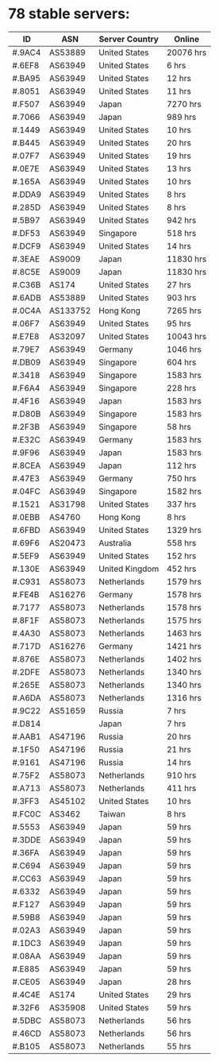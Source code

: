 # 78 stable servers:

| ID | ASN | Server Country | Online |
| ------ | ------ | ------ | ------ |
| #.9AC4 | AS53889 | United States | 20076 hrs |
| #.6EF8 | AS63949 | United States | 6 hrs |
| #.BA95 | AS63949 | United States | 12 hrs |
| #.8051 | AS63949 | United States | 11 hrs |
| #.F507 | AS63949 | Japan | 7270 hrs |
| #.7066 | AS63949 | Japan | 989 hrs |
| #.1449 | AS63949 | United States | 10 hrs |
| #.B445 | AS63949 | United States | 20 hrs |
| #.07F7 | AS63949 | United States | 19 hrs |
| #.0E7E | AS63949 | United States | 13 hrs |
| #.165A | AS63949 | United States | 10 hrs |
| #.DDA9 | AS63949 | United States | 8 hrs |
| #.285D | AS63949 | United States | 8 hrs |
| #.5B97 | AS63949 | United States | 942 hrs |
| #.DF53 | AS63949 | Singapore | 518 hrs |
| #.DCF9 | AS63949 | United States | 14 hrs |
| #.3EAE | AS9009 | Japan | 11830 hrs |
| #.8C5E | AS9009 | Japan | 11830 hrs |
| #.C36B | AS174 | United States | 27 hrs |
| #.6ADB | AS53889 | United States | 903 hrs |
| #.0C4A | AS133752 | Hong Kong | 7265 hrs |
| #.06F7 | AS63949 | United States | 95 hrs |
| #.E7E8 | AS32097 | United States | 10043 hrs |
| #.79E7 | AS63949 | Germany | 1046 hrs |
| #.DB09 | AS63949 | Singapore | 604 hrs |
| #.3418 | AS63949 | Singapore | 1583 hrs |
| #.F6A4 | AS63949 | Singapore | 228 hrs |
| #.4F16 | AS63949 | Japan | 1583 hrs |
| #.D80B | AS63949 | Singapore | 1583 hrs |
| #.2F3B | AS63949 | Singapore | 58 hrs |
| #.E32C | AS63949 | Germany | 1583 hrs |
| #.9F96 | AS63949 | Japan | 1583 hrs |
| #.8CEA | AS63949 | Japan | 112 hrs |
| #.47E3 | AS63949 | Germany | 750 hrs |
| #.04FC | AS63949 | Singapore | 1582 hrs |
| #.1521 | AS31798 | United States | 337 hrs |
| #.0EBB | AS4760 | Hong Kong | 8 hrs |
| #.6FBD | AS63949 | United States | 1329 hrs |
| #.69F6 | AS20473 | Australia | 558 hrs |
| #.5EF9 | AS63949 | United States | 152 hrs |
| #.130E | AS63949 | United Kingdom | 452 hrs |
| #.C931 | AS58073 | Netherlands | 1579 hrs |
| #.FE4B | AS16276 | Germany | 1578 hrs |
| #.7177 | AS58073 | Netherlands | 1578 hrs |
| #.8F1F | AS58073 | Netherlands | 1575 hrs |
| #.4A30 | AS58073 | Netherlands | 1463 hrs |
| #.717D | AS16276 | Germany | 1421 hrs |
| #.876E | AS58073 | Netherlands | 1402 hrs |
| #.2DFE | AS58073 | Netherlands | 1340 hrs |
| #.265E | AS58073 | Netherlands | 1340 hrs |
| #.A6DA | AS58073 | Netherlands | 1316 hrs |
| #.9C22 | AS51659 | Russia | 7 hrs |
| #.D814 |  | Japan | 7 hrs |
| #.AAB1 | AS47196 | Russia | 20 hrs |
| #.1F50 | AS47196 | Russia | 21 hrs |
| #.9161 | AS47196 | Russia | 14 hrs |
| #.75F2 | AS58073 | Netherlands | 910 hrs |
| #.A713 | AS58073 | Netherlands | 411 hrs |
| #.3FF3 | AS45102 | United States | 10 hrs |
| #.FC0C | AS3462 | Taiwan | 8 hrs |
| #.5553 | AS63949 | Japan | 59 hrs |
| #.3DDE | AS63949 | Japan | 59 hrs |
| #.36FA | AS63949 | Japan | 59 hrs |
| #.C694 | AS63949 | Japan | 59 hrs |
| #.CC63 | AS63949 | Japan | 59 hrs |
| #.6332 | AS63949 | Japan | 59 hrs |
| #.F127 | AS63949 | Japan | 59 hrs |
| #.59B8 | AS63949 | Japan | 59 hrs |
| #.02A3 | AS63949 | Japan | 59 hrs |
| #.1DC3 | AS63949 | Japan | 59 hrs |
| #.08AA | AS63949 | Japan | 59 hrs |
| #.E885 | AS63949 | Japan | 59 hrs |
| #.CE05 | AS63949 | Japan | 28 hrs |
| #.4C4E | AS174 | United States | 29 hrs |
| #.32F6 | AS35908 | United States | 59 hrs |
| #.5DBC | AS58073 | Netherlands | 56 hrs |
| #.46CD | AS58073 | Netherlands | 56 hrs |
| #.B105 | AS58073 | Netherlands | 55 hrs |

